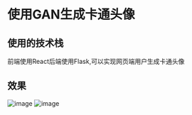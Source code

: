 # 使用GAN生成卡通头像

## 使用的技术栈
前端使用React后端使用Flask,可以实现网页端用户生成卡通头像

## 效果
![image](https://github.com/user-attachments/assets/94edc581-a8dd-47cf-860b-82d8c2ce1c09)
![image](https://github.com/user-attachments/assets/52d3ac77-130c-4b76-9289-cb428f812789)





